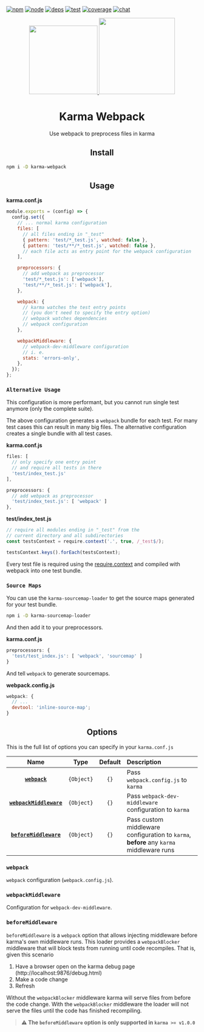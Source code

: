 [![npm][npm]][npm-url]
[![node][node]][node-url]
[![deps][deps]][deps-url]
[![test][test]][test-url]
[![coverage][cover]][cover-url]
[![chat][chat]][chat-url]

<div align="center">
  <a href='https://github.com/karma-runner/karma'>
    <img width="180" height="180"
      src="https://worldvectorlogo.com/logos/karma.svg">
  </a>
  <a href="https://github.com/webpack/webpack">
    <img width="200" height="200"
      src="https://cdn.rawgit.com/webpack/media/e7485eb2/logo/icon.svg">
  </a>
  <h1>Karma Webpack</h1>
  <p>Use webpack to preprocess files in karma<p>
</div>

<h2 align="center">Install</h2>

```bash
npm i -D karma-webpack
```

<h2 align="center">Usage</h2>

**karma.conf.js**

```js
module.exports = (config) => {
  config.set({
    // ... normal karma configuration
    files: [
      // all files ending in "_test"
      { pattern: 'test/*_test.js', watched: false },
      { pattern: 'test/**/*_test.js', watched: false },
      // each file acts as entry point for the webpack configuration
    ],

    preprocessors: {
      // add webpack as preprocessor
      'test/*_test.js': ['webpack'],
      'test/**/*_test.js': ['webpack'],
    },

    webpack: {
      // karma watches the test entry points
      // (you don't need to specify the entry option)
      // webpack watches dependencies
      // webpack configuration
    },

    webpackMiddleware: {
      // webpack-dev-middleware configuration
      // i. e.
      stats: 'errors-only',
    },
  });
};
```

### `Alternative Usage`

This configuration is more performant, but you cannot run single test anymore (only the complete suite).

The above configuration generates a `webpack` bundle for each test. For many test cases this can result in many big files. The alternative configuration creates a single bundle with all test cases.

**karma.conf.js**

```js
files: [
  // only specify one entry point
  // and require all tests in there
  'test/index_test.js'
],

preprocessors: {
  // add webpack as preprocessor
  'test/index_test.js': [ 'webpack' ]
},
```

**test/index_test.js**

```js
// require all modules ending in "_test" from the
// current directory and all subdirectories
const testsContext = require.context('.', true, /_test$/);

testsContext.keys().forEach(testsContext);
```

Every test file is required using the [require.context](https://webpack.js.org/guides/dependency-management/#require-context) and compiled with webpack into one test bundle.

### `Source Maps`

You can use the `karma-sourcemap-loader` to get the source maps generated for your test bundle.

```bash
npm i -D karma-sourcemap-loader
```

And then add it to your preprocessors.

**karma.conf.js**

```js
preprocessors: {
  'test/test_index.js': [ 'webpack', 'sourcemap' ]
}
```

And tell `webpack` to generate sourcemaps.

**webpack.config.js**

```js
webpack: {
  // ...
  devtool: 'inline-source-map';
}
```

<h2 align="center">Options</h2>

This is the full list of options you can specify in your `karma.conf.js`

|                     Name                      |    Type    | Default | Description                                                                             |
| :-------------------------------------------: | :--------: | :-----: | :-------------------------------------------------------------------------------------- |
|           [**`webpack`**](#webpack)           | `{Object}` |  `{}`   | Pass `webpack.config.js` to `karma`                                                     |
| [**`webpackMiddleware`**](#webpackmiddleware) | `{Object}` |  `{}`   | Pass `webpack-dev-middleware` configuration to `karma`                                  |
|  [**`beforeMiddleware`**](#beforemiddleware)  | `{Object}` |  `{}`   | Pass custom middleware configuration to `karma`, **before** any `karma` middleware runs |

### `webpack`

`webpack` configuration (`webpack.config.js`).

### `webpackMiddleware`

Configuration for `webpack-dev-middleware`.

### `beforeMiddleware`

`beforeMiddleware` is a `webpack` option that allows injecting middleware before
karma's own middleware runs. This loader provides a `webpackBlocker`
middleware that will block tests from running until code recompiles. That is,
given this scenario

1. Have a browser open on the karma debug page (http://localhost:9876/debug.html)
2. Make a code change
3. Refresh

Without the `webpackBlocker` middleware karma will serve files from before
the code change. With the `webpackBlocker` middleware the loader will not serve
the files until the code has finished recompiling.

> **⚠️ The `beforeMiddleware` option is only supported in `karma >= v1.0.0`**

[npm]: https://img.shields.io/npm/v/karma-webpack.svg
[npm-url]: https://npmjs.com/package/karma-webpack
[node]: https://img.shields.io/node/v/karma-webpack.svg
[node-url]: https://nodejs.org
[deps]: https://david-dm.org/webpack-contrib/karma-webpack.svg
[deps-url]: https://david-dm.org/webpack-contrib/karma-webpack
[chat]: https://img.shields.io/badge/gitter-webpack%2Fwebpack-brightgreen.svg
[chat-url]: https://gitter.im/webpack/webpack
[test]: http://img.shields.io/travis/webpack-contrib/karma-webpack.svg
[test-url]: https://travis-ci.org/webpack-contrib/karma-webpack
[cover]: https://codecov.io/gh/webpack-contrib/karma-webpack/branch/master/graph/badge.svg
[cover-url]: https://codecov.io/gh/webpack-contrib/karma-webpack
